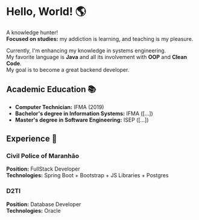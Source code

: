# Hello, World! 🌎

A knowledge hunter!<br>
**Focused on studies:** my addiction is learning, and teaching is my pleasure.<br>

Currently, I'm enhancing my knowledge in systems engineering.<br>
My favorite language is **Java** and all its involvement with **OOP** and **Clean Code**.<br>
My goal is to become a great backend developer.<br>

## Academic Education 📚
- **Computer Technician:** IFMA (2019)
- **Bachelor's degree in Information Systems:** IFMA ([...])
- **Master's degree in Software Engineering:** ISEP ([...])

## Experience 🏢

### Civil Police of Maranhão
**Position:** FullStack Developer<br>
**Technologies:** Spring Boot + Bootstrap + JS Libraries + Postgres<br>

### D2TI
**Position:** Database Developer<br>
**Technologies:** Oracle<br>

